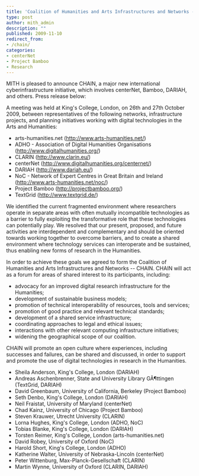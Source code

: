 ```yaml
---
title: 'Coalition of Humanities and Arts Infrastructures and Networks - CHAIN'
type: post
author: mith_admin
description: ""
published: 2009-11-10
redirect_from: 
- /chain/
categories:
- centerNet
- Project Bamboo
- Research
---
```

MITH is pleased to announce CHAIN, a major new international cyberinfrastructure initiative, which involves centerNet, Bamboo, DARIAH, and others. Press release below:

A meeting was held at King's College, London, on 26th and 27th October 2009, between representatives of the following networks, infrastructure projects, and planning initiatives working with digital technologies in the Arts and Humanities:

- arts-humanities.net (http://www.arts-humanities.net/)
- ADHO - Association of Digital Humanities Organisations (http://www.digitalhumanities.org/)
- CLARIN (http://www.clarin.eu/)
- centerNet (http://www.digitalhumanities.org/centernet/)
- DARIAH (http://www.dariah.eu/)
- NoC - Network of Expert Centres in Great Britain and Ireland (http://www.arts-humanities.net/noc/)
- Project Bamboo (http://projectbamboo.org/)
- TextGrid (http://www.textgrid.de/)

We identified the current fragmented environment where researchers operate in separate areas with often mutually incompatible technologies as a barrier to fully exploiting the transformative role that these technologies can potentially play. We resolved that our present, proposed, and future activities are interdependent and complementary and should be oriented towards working together to overcome barriers, and to create a shared environment where technology services can interoperate and be sustained, thus enabling new forms of research in the Humanities.

In order to achieve these goals we agreed to form the Coalition of Humanities and Arts Infrastructures and Networks -- CHAIN. CHAIN will act as a forum for areas of shared interest to its participants, including:

- advocacy for an improved digital research infrastructure for the Humanities;
- development of sustainable business models;
- promotion of technical interoperability of resources, tools and services;
- promotion of good practice and relevant technical standards;
- development of a shared service infrastructure;
- coordinating approaches to legal and ethical issues;
- interactions with other relevant computing infrastructure initiatives;
- widening the geographical scope of our coalition.

CHAIN will promote an open culture where experiences, including successes and failures, can be shared and discussed, in order to support and promote the use of digital technologies in research in the Humanities.

- Sheila Anderson, King's College, London (DARIAH)
- Andreas Aschenbrenner, State and University Library GÃ¶ttingen (TextGrid, DARIAH)
- David Greenbaum, University of California, Berkeley (Project Bamboo)
- Seth Denbo, King's College, London (DARIAH)
- Neil Fraistat, University of Maryland (centerNet)
- Chad Kainz, University of Chicago (Project Bamboo)
- Steven Krauwer, Utrecht University (CLARIN)
- Lorna Hughes, King's College, London (ADHO, NoC)
- Tobias Blanke, King's College, London (DARIAH)
- Torsten Reimer, King's College, London (arts-humanities.net)
- David Robey, University of Oxford (NoC)
- Harold Short, King's College, London (ADHO)
- Katherine Walter, University of Nebraska-Lincoln (centerNet)
- Peter Wittenburg, Max-Planck-Gesellschaft (CLARIN)
- Martin Wynne, University of Oxford (CLARIN, DARIAH)
